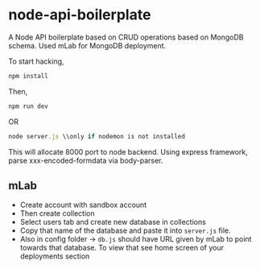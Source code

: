 # node-api-boilerplate
A Node API boilerplate based on CRUD operations based on MongoDB schema. Used mLab for MongoDB deployment. 

To start hacking,

```js
npm install
```
Then,
```js
npm run dev
```

OR 

```js
node server.js \\only if nodemon is not installed
```

This will allocate 8000 port to node backend. Using express framework, parse xxx-encoded-formdata via body-parser.

## mLab 
- Create account with sandbox account
- Then create collection
- Select users tab and create new database in collections
- Copy that name of the database and paste it into `server.js` file.
- Also in config folder -> `db.js` should have URL given by mLab to point towards that database. To view that see home screen of your deployments section
